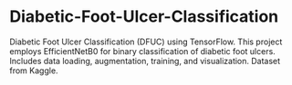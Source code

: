 # Diabetic-Foot-Ulcer-Classification
Diabetic Foot Ulcer Classification (DFUC) using TensorFlow. This project employs EfficientNetB0 for binary classification of diabetic foot ulcers. Includes data loading, augmentation, training, and visualization. Dataset from Kaggle.
